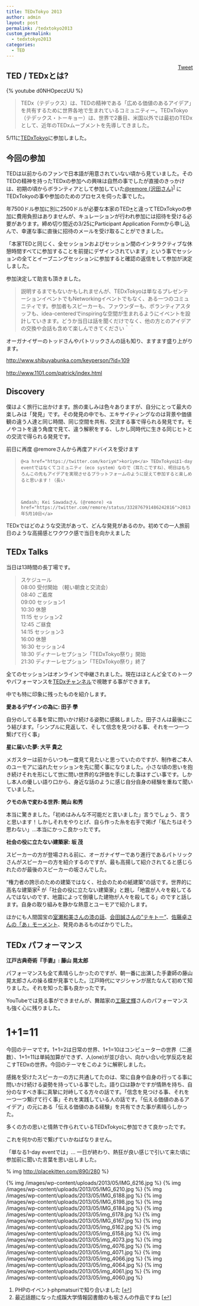 ```yaml
---
title: TEDxTokyo 2013
author: admin
layout: post
permalink: /tedxtokyo2013
custom_permalink:
  - tedxtokyo2013
categories:
  - TED
---
```

<div style="float: right; margin-left: 10px;">
  <a href="https://twitter.com/share" class="twitter-share-button" data-count="vertical" data-url="/blog/tedxtokyo2013">Tweet</a>
</div>

## TED / TEDxとは?

{% youtube d0NHOpeczUU %}

> TEDx（テデックス）は、TEDの精神である「広める価値のあるアイデア」を共有するために世界各地で生まれているコミュニティー。TEDxTokyo（テデックス・トーキョー）は、世界で2番目、米国以外では最初のTEDxとして、近年のTEDxムーブメントを先導してきました。 

5/11に[TEDxTokyo][1]に参加しました。

## 今回の参加

TEDは以前からのファンで日本語が用意されていない頃から見ていました。そのTEDの精神を持ったTEDxの参加への興味は自然の事でしたが直接のきっかけは、初期の頃からボランティアとして参加していた[@remore (沢田さん)][2]<sup><a href="#footnote_0_1880" id="identifier_0_1880" class="footnote-link footnote-identifier-link" title="PHPのイベントphpmatsuriで知り合いました">1</a></sup> にTEDxTokyoの事や参加のためのプロセスを伺った事でした。

年7500ドル参加に別に2500ドルが必要な本家のTED[*][3]と違ってTEDxTokyoの参加に費用負担はありませんが、キュレーションが行われ参加には招待を受ける必要があります。締め切り間近の3/25にParticipant Application Formから申し込んで、幸運な事に直後に招待のメールを受け取ることができました。

「本家TEDと同じく、全セッションおよびセッション間のインタラクティブな休憩時間すべてに参加することを前提にデザインされています」という事でセッションの全てとイーブニングセッションに参加すると確認の返信をして参加が決定しました。

参加決定して助言も頂きました。

> 説明するまでもないかもしれませんが、TEDxTokyoは単なるプレゼンテーションイベントでもNetworkingイベントでもなく、ある一つのコミュニティです。参加者もスピーカーも、ファウンダーも、ボランティアスタッフも、idea-centeredでinspiringな空間が生まれるようにイベントを設計していきます。どうか当日は話を聞くだけでなく、他の方とのアイデアの交換や会話も含めて楽しんできてください＾＾

オーガナイザーのトッドさんやパトリックさんの話も知り、ますます盛り上がります。



[http://www.shibuyabunka.com/keyperson/?id=109  
][4]  
<http://www.1101.com/patrick/index.html>

## Discovery

僕はよく旅行に出かけます。旅の楽しみは色々ありますが、自分にとって最大の楽しみは「発見」です。その発見の中でも、エキサイティングなのは背景や価値観の違う人達と同じ時間、同じ空間を共有、交流する事で得られる発見です。モノやコトを違う角度で見て、違う解釈をする、しかし同時代に生きる同じヒトとの交流で得られる発見です。

前日に再度 @remoreさんから再度アドバイスを受けます

<blockquote class="twitter-tweet" width="550" lang="ja">

    @<a href="https://twitter.com/koriym">koriym</a> TEDxTokyoは1-day eventではなくてコミュニティ（eco system）なので（耳たこですね）、明日はもちろんこの先もアイデアを実現させるプラットフォームのように捉えて参加すると楽しめると思います！（長い

  

    &mdash; Kei Sawadaさん (@remore) <a href="https://twitter.com/remore/status/332876791486242816">2013年5月10日</a>

</blockquote>



TEDxではどのような交流があって、どんな発見があるのか。初めての一人旅前日のような高揚感とワクワク感で当日を向かえました

## TEDx Talks

当日は13時間の長丁場です。

> スケジュール  
> 08:00 受付開始 （軽い朝食と交流会）  
> 08:40 ご着席  
> 09:00 セッション1  
> 10:30 休憩  
> 11:15 セッション2  
> 12:45 ご昼食  
> 14:15 セッション3  
> 16:00 休憩  
> 16:30 セッション4  
> 18:30 ディナーレセプション「TEDxTokyo祭り」開始  
> 21:30 ディナーレセプション「TEDxTokyo祭り」終了

全てのセッションはオンラインで中継されました。現在はほとんど全てのトークやパフォーマンスを[TEDxチャンネル][5]で視聴する事ができます。

中でも特に印象に残ったものを紹介します。

  
**愛あるデザインの為に: 田子 學**

自分のしてる事を常に問いかけ続ける姿勢に感銘しました。田子さんは最後にこう結びます。「シンプルに見返して、そして信念を見つける事、それを一つ一つ繋げて行く事」

  
**星に届いた夢: 大平 貴之**

メガスターは前からいつも一度見て見たいと思っていたのですが、制作者ご本人のユーモアに溢れたセッションを先に聞く事になりました。小さな頃の思いを抱き続けそれを形にして世に問い世界的な評価を手にした事はすごい事です。しかし本人の優しい語り口から、身近な話のように感じ自分自身の経験を重ねて聞いていました。

  
**クモの糸で変わる世界: 関山 和秀**

本当に驚きました。「初めはみんな不可能だと言いました」言うでしょう、言うと思います！しかしそれをやりとげ、自ら作った糸を右手で掲げ「私たちはそう思わない」&#8230;本当にかっこ良かったです。

  
**社会の役に立たない建築家: 坂 茂**

スピーカーの方が登場される前に、オーガナイザーであり進行であるパトリックさんがスピーカーの方を紹介するのですが、最も高揚して紹介されてると感じられたのが最後のスピーカーの坂さんでした。

&#8220;権力者の誇示のための建築ではなく、社会のための紙建築&#8221;の話です。世界的に高名な建築家<sup><a href="#footnote_1_1880" id="identifier_1_1880" class="footnote-link footnote-identifier-link" title="最近話題になった成蹊大学情報図書館のも坂さんの作品ですね">2</a></sup> が「社会の役に立たない建築家」と題し「地震が人々を殺してるんではないのです、地震によって倒壊した建物が人々を殺してる」のですと話します。自身の取り組みを静かな熱意とユーモアで紹介します。

ほかにも人間国宝の[室瀬和美さんの漆の話][6]、[会田誠さんの&#8221;テキトー&#8221;][7]、[佐藤卓さんの「あ」モーメント][8]、発見のあるものばかりでした。

## TEDx パフォーマンス

  
**江戸古典奇術『手妻』: 藤山 晃太郎**

パフォーマンスも全て素晴らしかったのですが、朝一番に出演した手妻師の藤山晃太郎さんの操る蝶が見事でした。江戸時代にマジシャンが居たなんて初めて知りました。それを知った事も良かったです。

YouTubeでは見る事ができませんが、舞踏家の[工藤丈輝][9]さんのパフォーマンスも強く心に残りました。

# 1+1=11

今回のテーマです。1+1=2は日常の世界、1+1=10はコンピューターの世界（二進数）、1+1=11は単純加算ができず、人(one)が並び合い、向かい合い化学反応を起こすTEDxの世界。今回のテーマをこのように解釈しました。

感銘を受けたスピーカーの方に共通してたのは、常に自身や自身の行ってる事に問いかけ続ける姿勢を持っている事でした。語り口は静かですが情熱を持ち、自分のなすべき事に真摯に対峙してる方々の話です。「信念を見つける事、それを一つ一つ繋げて行く事」それを実践している人の話です。「伝える価値のあるアイデア」の元にある「伝える価値のある経験」を共有できた事が素晴らしかった。

多くの方の思いと情熱で作られているTEDxTokyoに参加できて良かったです。

これを何かの形で繋げていかねばなりません。

「単なる1-day eventでは」&#8230; 一日が終わり、熱狂が良い感じで引いて来た頃に参加前に聞いた言葉を思い出しました。

% img http://placekitten.com/890/280 %}

{% img /images/wp-content/uploads/2013/05/IMG_6216.jpg %}
{% img /images/wp-content/uploads/2013/05/IMG_6210.jpg %}
{% img /images/wp-content/uploads/2013/05/IMG_6188.jpg %}
{% img /images/wp-content/uploads/2013/05/IMG_6198.jpg %}
{% img /images/wp-content/uploads/2013/05/IMG_6184.jpg %}
{% img /images/wp-content/uploads/2013/05/img_6178.jpg %}
{% img /images/wp-content/uploads/2013/05/IMG_6167.jpg %}
{% img /images/wp-content/uploads/2013/05/img_6162.jpg %}
{% img /images/wp-content/uploads/2013/05/img_6158.jpg %}
{% img /images/wp-content/uploads/2013/05/img_4073.jpg %}
{% img /images/wp-content/uploads/2013/05/img_4076.jpg %}
{% img /images/wp-content/uploads/2013/05/img_4071.jpg %}
{% img /images/wp-content/uploads/2013/05/img_4066.jpg %}
{% img /images/wp-content/uploads/2013/05/img_4064.jpg %}
{% img /images/wp-content/uploads/2013/05/img_4061.jpg %}
{% img /images/wp-content/uploads/2013/05/img_4060.jpg %}

<ol class="footnotes">
  <li id="footnote_0_1880" class="footnote">
    PHPのイベントphpmatsuriで知り合いました [<a href="#identifier_0_1880" class="footnote-link footnote-back-link">&#8617;</a>]
  </li>
  <li id="footnote_1_1880" class="footnote">
    最近話題になった成蹊大学情報図書館のも坂さんの作品ですね [<a href="#identifier_1_1880" class="footnote-link footnote-back-link">&#8617;</a>]
  </li>
</ol>

 [1]: http://www.tedxtokyo.com/
 [2]: https://twitter.com/remore
 [3]: http://www.ted.com/pages/tedconference
 [4]: http://www.shibuyabunka.com/keyperson/?id=109
 [5]: http://www.youtube.com/playlist?list=PLsRNoUx8w3rPedoKDdqaRxtoOsuNqNPWq
 [6]: http://www.youtube.com/watch?v=tRsFL12DURw&list=PLsRNoUx8w3rPedoKDdqaRxtoOsuNqNPWq
 [7]: http://www.youtube.com/watch?v=QIeSNitzd3k&list=PLsRNoUx8w3rPedoKDdqaRxtoOsuNqNPWq
 [8]: http://www.youtube.com/watch?v=-40W_pnhlUs&feature=share&list=PLsRNoUx8w3rPedoKDdqaRxtoOsuNqNPWq
 [9]: http://www.kudo-taketeru.com